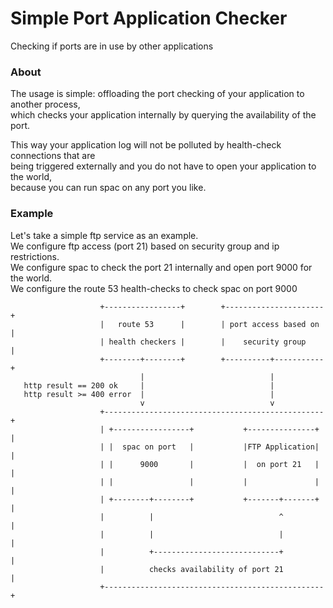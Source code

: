 # Simple Port Application Checker
Checking if ports are in use by other applications

### About
The usage is simple: offloading the port checking of your application to another process,  
which checks your application internally by querying the availability of the port.  
  
This way your application log will not be polluted by health-check connections that are  
being triggered externally and you do not have to open your application to the world,  
because you can run spac on any port you like.

### Example
Let's take a simple ftp service as an example.  
We configure ftp access (port 21) based on security group and ip restrictions.  
We configure spac to check the port 21 internally and open port 9000 for the world.  
We configure the route 53 health-checks to check spac on port 9000 

```
                    +-----------------+        +----------------------+
                    |   route 53      |        | port access based on |
                    | health checkers |        |    security group    |
                    +--------+--------+        +----------+-----------+
                             |                            |
   http result == 200 ok     |                            |
   http result >= 400 error  |                            |
                             v                            v
                    +-------------------------------------------------+
                    | +-----------------+           +---------------+ |
                    | |  spac on port   |           |FTP Application| |
                    | |      9000       |           |  on port 21   | |
                    | |                 |           |               | |
                    | +--------+--------+           +-------+-------+ |
                    |          |                            ^         |
                    |          |                            |         |
                    |          +----------------------------+         |
                    |          checks availability of port 21         |
                    +-------------------------------------------------+
```

